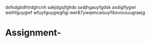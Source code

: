 dsfsdgbdhtrdghcnh
sakjdgsjfghds
sadjhgauyfgdsk
asdigfiygwi
weihfguygief
wfuyfguygiegfigi
wer87ywqencaisuyfibsvouiuugraejg
# Assignment-
